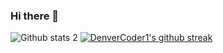 ### Hi there 👋

<!--
**gurgen22/gurgen22** is a ✨ _special_ ✨ repository because its `README.md` (this file) appears on your GitHub profile.

Here are some ideas to get you started:

###🔭 I’m currently working on c#, .NET 5
🌱 I’m currently learning docker, rabbitmq, 
👯 I’m looking to collaborate on 
- 
-->

![Github stats 2](https://github-readme-stats.vercel.app/api?username=gurgen22&show_icons=true&theme=radical)
[![DenverCoder1's github streak](https://github-readme-streak-stats.herokuapp.com/?user=gurgen22&theme=blue-green)](https://github.com/DenverCoder1/github-readme-streak-stats)


